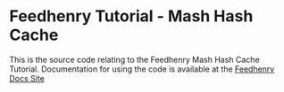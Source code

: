 Feedhenry Tutorial - Mash Hash Cache
====================================
This is the source code relating to the Feedhenry Mash Hash Cache Tutorial.
Documentation for using the code is available at the [Feedhenry Docs Site](http://docs.feedhenry.com/getting-started/training-labs/mash-hash-cache/)
